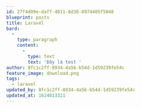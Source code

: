 ```yaml
---
id: 27f4d09e-daff-4011-8d36-8974405f5048
blueprint: posts
title: Laravel
bard:
  -
    type: paragraph
    content:
      -
        type: text
        text: 'Đây là test '
author: 8fc1c2ff-8934-4a56-b54d-1d59239fe54c
feature_image: download.png
tags:
  - laravel
updated_by: 8fc1c2ff-8934-4a56-b54d-1d59239fe54c
updated_at: 1624813321
---
```

